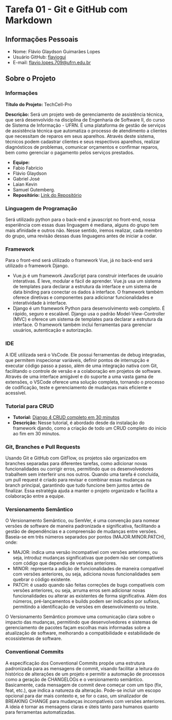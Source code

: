 # Tarefa 01 - Git e GitHub com Markdown

## Informações Pessoais
- Nome: Flávio Glaydson Guimarães Lopes
- Usuário GitHub: [flaviogui](https://github.com/flaviogui)
- E-mail: <flavio.lopes.709@ufrn.edu.br>


## Sobre o Projeto

### Informações

**Título do Projeto:** TechCell-Pro

**Descrição:** Será um projeto web de gerenciamento de assistência técnica, que será desenvolvido na disciplina de Engenharia de Software II, do curso de Sistema de Informação - UFRN. É uma plataforma de gestão de serviços de assistência técnica que automatiza o processo de atendimento a clientes que necessitam de reparos em seus aparelhos. Através deste sistema, técnicos podem cadastrar clientes e seus respectivos aparelhos, realizar diagnósticos de problemas, comunicar orçamentos e confirmar reparos, bem como gerenciar o pagamento pelos serviços prestados.

 
- **Equipe:** 
- Fabio Fabricio 
- Flávio Glaydson 
- Gabriel José 
- Laian Kevin
- Samuel Gutemberg.
- **Repositório:** [Link do Repositório](https://github.com/flaviogui/TechCell-Pro)

### Linguagem de Programação
Será utilizado python para o back-end e javascript no front-end, nossa esperiência com essas duas linguagem é mediana, alguns do grupo tem mais afinidade e outros não. Nesse sentido, iremos realizar, cada membro do grupo, uma revisão dessas duas linguagens antes de iniciar a codar.

### Framework
Para o front-end será utilizado o framework Vue, já no back-end será utilizado o framework Django.
- Vue.js é um framework JavaScript para construir interfaces de usuário interativas. É leve, modular e fácil de aprender. Vue.js usa um sistema de templates para declarar a estrutura da interface e um sistema de data binding para conectar os dados à interface. O framework também oferece diretivas e componentes para adicionar funcionalidades e interatividade à interface.
- Django é um framework Python para desenvolvimento web completo. É rápido, seguro e escalável. Django usa o padrão Model-View-Controller (MVC) e oferece um sistema de templates para declarar a estrutura da interface. O framework também inclui ferramentas para gerenciar usuários, autenticação e autorização. 


### IDE
A IDE utilizada será o VsCode. Ele possui ferramentas de debug integradas, que permitem  inspecionar variáveis, definir pontos de interrupção e executar código passo a passo, além de uma integração nativa com Git, facilitando o controle de versão e a colaboração em projetos de software. Através de uma interface amigável e do suporte a uma vasta gama de extensões, o VSCode oferece uma solução completa, tornando o processo de codificação, teste e gerenciamento de mudanças mais eficiente e acessível.

### Tutorial para CRUD
- **Tutorial:** [Django 4 CRUD completo em 30 minutos](https://www.youtube.com/watch?v=GGBzMpIAgz4)
- **Descrição:** Nesse tutorial, é abordado desde da instalação do framework djando, como a criação de todo um CRUD completo do inicio ao fim em 30 minutos.

### Git, Branches e Pull Requests
Usando Git e GitHub com GitFlow, os projetos são organizados em branches separadas para diferentes tarefas, como adicionar novas funcionalidades ou corrigir erros, permitindo que os desenvolvedores trabalhem sem interferir uns nos outros. Quando uma tarefa é concluída, um pull request é criado para revisar e combinar essas mudanças na branch principal, garantindo que tudo funcione bem juntos antes de finalizar. Essa estratégia ajuda a manter o projeto organizado e facilita a colaboração entre a equipe.

### Versionamento Semântico
<p>O Versionamento Semântico, ou SemVer, é uma convenção para nomear versões de software de maneira padronizada e significativa, facilitando a gestão de dependências e a compreensão de mudanças entre versões. Baseia-se em três números separados por pontos (MAJOR.MINOR.PATCH), onde:<p>

- MAJOR: indica uma versão incompatível com versões anteriores, ou seja, introduz mudanças significativas que podem não ser compatíveis com código que dependia de versões anteriores.
- MINOR: representa a adição de funcionalidades de maneira compatível com versões anteriores, ou seja, adiciona novas funcionalidades sem quebrar o código existente.
- PATCH: é usado quando são feitas correções de bugs compatíveis com versões anteriores, ou seja, arruma erros sem adicionar novas funcionalidades ou alterar as existentes de forma significativa.
Além dos números, pré-lançamentos e builds podem ser indicados por sufixos, permitindo a identificação de versões em desenvolvimento ou teste.

<p>O Versionamento Semântico promove uma comunicação clara sobre o impacto das mudanças, permitindo que desenvolvedores e sistemas de gerenciamento de pacotes façam escolhas mais informadas sobre a atualização de software, melhorando a compatibilidade e estabilidade de ecossistemas de software.<p>

### Conventional Commits
A especificação dos Conventional Commits propõe uma estrutura padronizada para as mensagens de commit, visando facilitar a leitura do histórico de alterações de um projeto e permitir a automação de processos como a geração de CHANGELOGs e o versionamento semântico. Basicamente, cada mensagem de commit deve começar com um tipo (fix, feat, etc.), que indica a natureza da alteração. Pode-se incluir um escopo opcional para dar mais contexto e, se for o caso, um sinalizador de BREAKING CHANGE para mudanças incompatíveis com versões anteriores. A ideia é tornar as mensagens claras e úteis tanto para humanos quanto para ferramentas automatizadas.

